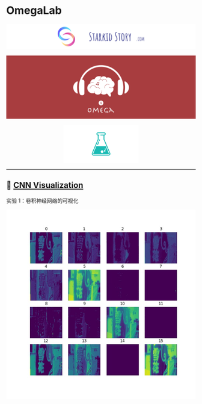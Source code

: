 # OmegaLab

![starkidstory](README/starkidstory_title.png)

![omega](README/omega_title.png)

<p align="center">
<img src="README/Lab_logo.png" height=100>
</p>

---

## 🧪 [CNN Visualization](visualize_cnn)

实验 1：卷积神经网络的可视化

![cnn_layer1](visualize_cnn/README/layer1.jpg)
